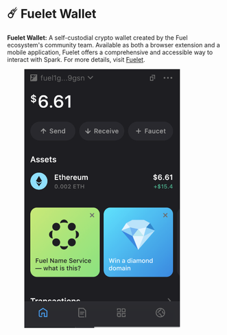 # ☄️ Fuelet Wallet

**Fuelet Wallet:** A self-custodial crypto wallet created by the Fuel ecosystem's community team. Available as both a browser extension and a mobile application, Fuelet offers a comprehensive and accessible way to interact with Spark. For more details, visit [Fuelet](https://fuelet.app/).

<figure><img src="../../../.gitbook/assets/image (1).png" alt="" width="363"><figcaption></figcaption></figure>
